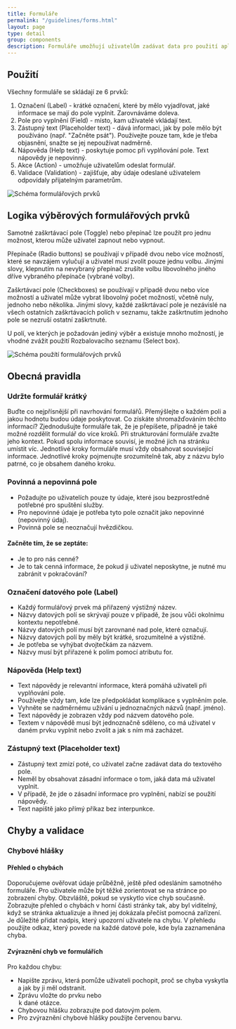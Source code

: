 ```yaml
---
title: Formuláře
permalink: "/guidelines/forms.html"
layout: page
type: detail
group: components
description: Formuláře umožňují uživatelům zadávat data pro použití aplikací. Používají se k získávání informací. Důležité je, aby uživatelé nebyli při jeho vyplňování rušeni okolními vlivy. Při navrhování formulářů je důležité myslet na jejich strukturu. Jednotlivé prvky se řídí pravidly, které jsou sepsány v sekci komponenty.
---
```


## Použití

Všechny formuláře se skládají ze 6 prvků:

1. Označení (Label) - krátké označení, které by mělo vyjadřovat, jaké informace se mají do pole vyplnit. Zarovnáváme doleva.
2. Pole pro vyplnění (Field)  - místo, kam uživatelé vkládají text.
3. Zástupný text (Placeholder text) - dává informaci, jak by pole mělo být používáno (např. "Začněte psát"). Používejte pouze tam, kde je třeba objasnění, snažte se jej nepoužívat nadměrně.
4. Nápověda (Help text) - poskytuje pomoc při vyplňování pole. Text nápovědy je nepovinný.
5. Akce (Action) - umožňuje uživatelům odeslat formulář.
6. Validace (Validation) - zajišťuje, aby údaje odeslané uživatelem odpovídaly přijatelným parametrům.

![Schéma formulářových prvků](/mv-design-system/images/form_schema.png)

## Logika výběrových formulářových prvků

Samotné zaškrtávací pole (Toggle) nebo přepínač lze použít pro jednu možnost, kterou může uživatel zapnout nebo vypnout.

Přepínače (Radio buttons) se používají v případě dvou nebo více možností, které se navzájem vylučují a uživatel musí zvolit pouze jednu volbu. Jinými slovy, klepnutím na nevybraný přepínač zrušíte volbu libovolného jiného dříve vybraného přepínače (vybrané volby).

Zaškrtávací pole (Checkboxes) se používají v případě dvou nebo více možností a uživatel může vybrat libovolný počet možností, včetně nuly, jednoho nebo několika. Jinými slovy, každé zaškrtávací pole je nezávislé na všech ostatních zaškrtávacích polích v seznamu, takže zaškrtnutím jednoho pole se nezruší ostatní zaškrtnuté. 

U polí, ve kterých je požadován jediný výběr a existuje mnoho možností, je vhodné zvážit použití Rozbalovacího seznamu (Select box).

![Schéma použítí formulářových prvků](/mv-design-system/images/schema_inputy.png)

## Obecná pravidla

### Udržte formulář krátký

Buďte co nejpřísnější při navrhování formulářů. Přemýšlejte o každém poli a jakou hodnotu budou údaje poskytovat. Co získáte shromažďováním těchto informací?
Zjednodušujte formuláře tak, že je přepíšete, případně je také možné rozdělit formulář do více kroků. Při strukturování formuláře zvažte jeho kontext. Pokud spolu informace souvisí, je možné jich na stránku umístit víc. Jednotlivé kroky formuláře musí vždy obsahovat související informace. Jednotlivé kroky pojmenujte srozumitelně tak, aby z názvu bylo patrné, co je obsahem daného kroku.

### Povinná a nepovinná pole

* Požadujte po uživatelích pouze ty údaje, které jsou bezprostředně potřebné pro spuštění služby. 
* Pro nepovinné údaje je potřeba tyto pole označit jako nepovinné (nepovinný údaj).
* Povinná pole se neoznačují hvězdičkou.

#### Začněte tím, že se zeptáte:

* Je to pro nás cenné?
* Je to tak cenná informace, že pokud ji uživatel neposkytne, je nutné mu zabránit v pokračování?

### Označení datového pole (Label)

* Každý formulářový prvek má přiřazený výstižný název.
* Názvy datových polí se skrývají pouze v případě, že jsou vůči okolnímu kontextu nepotřebné.
* Názvy datových polí musí být zarovnané nad pole, které označují.
* Názvy datových polí by měly být krátké, srozumitelné a výstižné.
* Je potřeba se vyhýbat dvojtečkám za názvem.
* Názvy musí být přiřazené k polím pomocí atributu for.

### Nápověda (Help text)

* Text nápovědy je relevantní informace, která pomáhá uživateli při vyplňování pole.
* Používejte vždy tam, kde lze předpokládat komplikace s vyplněním pole.
* Vyhněte se nadměrnému užívání u jednoznačných názvů (např. jméno).
* Text nápovědy je zobrazen vždy pod názvem datového pole. 
* Textem v nápovědě musí být jednoznačně sděleno, co má uživatel v daném prvku vyplnit nebo zvolit a jak s ním má zacházet.

### Zástupný text (Placeholder text)

* Zástupný text zmizí poté, co uživatel začne zadávat data do textového pole.
* Neměl by obsahovat zásadní informace o tom, jaká data má uživatel vyplnit.
* V případě, že jde o zásadní informace pro vyplnění, nabízí se použití nápovědy.
* Text napiště jako přímý příkaz bez interpunkce.

## Chyby a validace

### Chybové hlášky

#### Přehled o chybách

Doporučujeme ověřovat údaje průběžně, ještě před odesláním samotného formuláře. Pro uživatele může být těžké zorientovat se na stránce po zobrazení chyby. Obzvláště, pokud se vyskytlo více chyb současně. Zobrazujte přehled o chybách v horní části stránky tak, aby byl viditelný, když se stránka aktualizuje a ihned jej dokázala přečíst pomocná zařízení. Je důležité přidat nadpis, který upozorní uživatele na chybu. V přehledu použijte odkaz, který povede na každé datové pole, kde byla zaznamenána chyba.

#### Zvýraznění chyb ve formulářích

Pro každou chybu:

* Napište zprávu, která pomůže uživateli pochopit, proč se chyba vyskytla a jak by ji měl odstranit.
* Zprávu vložte do prvku <label> nebo <legend> k dané otázce.
* Chybovou hlášku zobrazujte pod datovým polem.
* Pro zvýraznění chybové hlášky použijte červenou barvu.

















